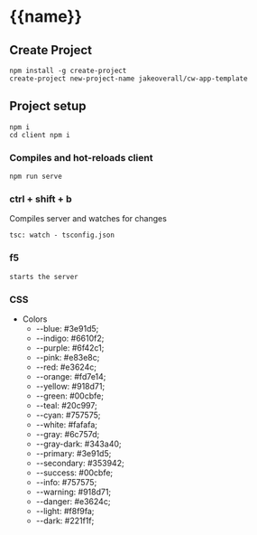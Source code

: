 # {{name}}

## Create Project
```
npm install -g create-project 
create-project new-project-name jakeoverall/cw-app-template
```

## Project setup
```
npm i
cd client npm i
```

### Compiles and hot-reloads client
```
npm run serve
```

### ctrl + shift + b 
Compiles server and watches for changes
```
tsc: watch - tsconfig.json
```

### f5
```
starts the server
```

### CSS

- Colors
  - --blue: #3e91d5;
  - --indigo: #6610f2;
  - --purple: #6f42c1;
  - --pink: #e83e8c;
  - --red: #e3624c;
  - --orange: #fd7e14;
  - --yellow: #918d71;
  - --green: #00cbfe;
  - --teal: #20c997;
  - --cyan: #757575;
  - --white: #fafafa;
  - --gray: #6c757d;
  - --gray-dark: #343a40;
  - --primary: #3e91d5;
  - --secondary: #353942;
  - --success: #00cbfe;
  - --info: #757575;
  - --warning: #918d71;
  - --danger: #e3624c;
  - --light: #f8f9fa;
  - --dark: #221f1f;